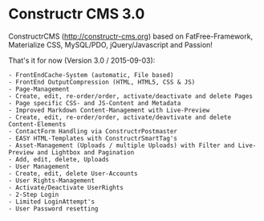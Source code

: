 Constructr CMS 3.0
==================

ConstructrCMS (<a href="http://constructr-cms.org">http://constructr-cms.org</a>) based on FatFree-Framework, Materialize CSS, MySQL/PDO, jQuery/Javascript and Passion!

That's it for now (Version 3.0 / 2015-09-03):

	- FrontEndCache-System (automatic, File based)
	- FrontEnd OutputCompression (HTML, HTML5, CSS & JS)
	- Page-Management
	- Create, edit, re-order/order, activate/deactivate and delete Pages
	- Page specific CSS- and JS-Content and Metadata
	- Improved Markdown Content-Management with Live-Preview
	- Create, edit, re-order/order, activate/deavtivate and delete Content-Elements
	- ContactForm Handling via ConstructrPostmaster
	- EASY HTML-Templates with ConstructrSmartTag's
	- Asset-Management (Uploads / multiple Uploads) with Filter and Live-Preview and Lightbox and Pagination
	- Add, edit, delete, Uploads
	- User Management
	- Create, edit, delete User-Accounts
	- User Rights-Management 
	- Activate/Deactivate UserRights
	- 2-Step Login
	- Limited LoginAttempt's
	- User Password resetting